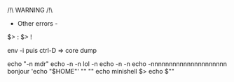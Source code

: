 /!\ WARNING /!\

<!-- $> ""
[1]    240079 segmentation fault (core dumped)  ./minishell

$> ''
[1]    240079 segmentation fault (core dumped)  ./minishell -->

<!-- $> echo $? | echo $? | echo $? -->


<!-- xxx | cat -e -->
<!-- 
- Parsing error
$> echo coucou | >file -->

- Other errors - 
<!-- $> echo $"HOME" -->

$> :
$> !

env -i puis ctrl-D  => core dump

echo "-n     mdr"
echo -n -n lol -n
echo -n -n 
echo -nnnnnnnnnnnnnnnnnnnnn bonjour
'echo "$HOME"'
"" "" echo minishell
$> echo $""


<!-- Corrected errors -->
<!-- $> echo NEW FILE > file1
==225939== Warning: invalid file descriptor -1 in syscall close() -->

<!-- cat hello <>file				doit print hello, créer le fichier file (et NE PAS MODIFIER LE FICHIER), et redirige vers stdout!
echo hello >outfile <>file 		crée (si nécessaire) les fichiers outfile et file, et redirige vers outfile (pas file ni stdout) -->
<!-- heredoc:  \n a la fin -->
<!-- cat < ''			segmentation fault -->
<!-- cmd					pointer being freed was not allocated -->
<!-- cat /dev/random | head -c 10	cat: No such file or directory -->